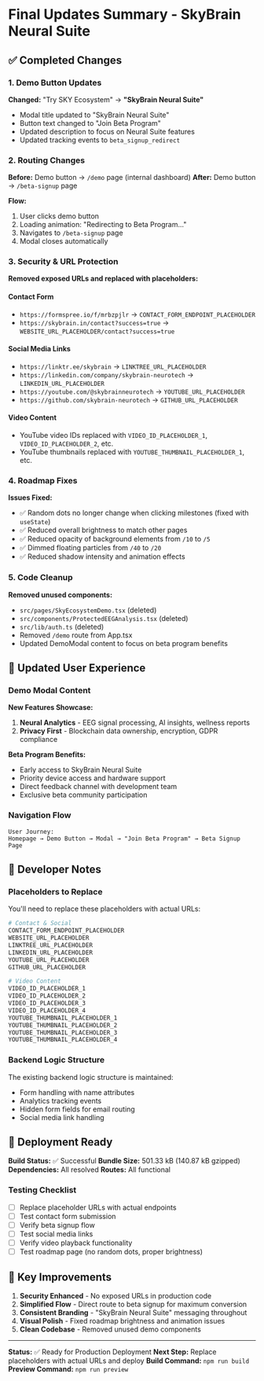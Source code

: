 # Final Updates Summary - SkyBrain Neural Suite

## ✅ Completed Changes

### 1. Demo Button Updates
**Changed:** "Try SKY Ecosystem" → **"SkyBrain Neural Suite"**
- Modal title updated to "SkyBrain Neural Suite"
- Button text changed to "Join Beta Program"
- Updated description to focus on Neural Suite features
- Updated tracking events to `beta_signup_redirect`

### 2. Routing Changes
**Before:** Demo button → `/demo` page (internal dashboard)
**After:** Demo button → `/beta-signup` page

**Flow:**
1. User clicks demo button
2. Loading animation: "Redirecting to Beta Program..."
3. Navigates to `/beta-signup` page
4. Modal closes automatically

### 3. Security & URL Protection
**Removed exposed URLs and replaced with placeholders:**

#### Contact Form
- `https://formspree.io/f/mrbzpjlr` → `CONTACT_FORM_ENDPOINT_PLACEHOLDER`
- `https://skybrain.in/contact?success=true` → `WEBSITE_URL_PLACEHOLDER/contact?success=true`

#### Social Media Links
- `https://linktr.ee/skybrain` → `LINKTREE_URL_PLACEHOLDER`
- `https://linkedin.com/company/skybrain-neurotech` → `LINKEDIN_URL_PLACEHOLDER`
- `https://youtube.com/@skybrainneurotech` → `YOUTUBE_URL_PLACEHOLDER`
- `https://github.com/skybrain-neurotech` → `GITHUB_URL_PLACEHOLDER`

#### Video Content
- YouTube video IDs replaced with `VIDEO_ID_PLACEHOLDER_1`, `VIDEO_ID_PLACEHOLDER_2`, etc.
- YouTube thumbnails replaced with `YOUTUBE_THUMBNAIL_PLACEHOLDER_1`, etc.

### 4. Roadmap Fixes
**Issues Fixed:**
- ✅ Random dots no longer change when clicking milestones (fixed with `useState`)
- ✅ Reduced overall brightness to match other pages
- ✅ Reduced opacity of background elements from `/10` to `/5`
- ✅ Dimmed floating particles from `/40` to `/20`
- ✅ Reduced shadow intensity and animation effects

### 5. Code Cleanup
**Removed unused components:**
- `src/pages/SkyEcosystemDemo.tsx` (deleted)
- `src/components/ProtectedEEGAnalysis.tsx` (deleted)
- `src/lib/auth.ts` (deleted)
- Removed `/demo` route from App.tsx
- Updated DemoModal content to focus on beta program benefits

## 🔄 Updated User Experience

### Demo Modal Content
**New Features Showcase:**
1. **Neural Analytics** - EEG signal processing, AI insights, wellness reports
2. **Privacy First** - Blockchain data ownership, encryption, GDPR compliance

**Beta Program Benefits:**
- Early access to SkyBrain Neural Suite
- Priority device access and hardware support
- Direct feedback channel with development team
- Exclusive beta community participation

### Navigation Flow
```
User Journey:
Homepage → Demo Button → Modal → "Join Beta Program" → Beta Signup Page
```

## 📝 Developer Notes

### Placeholders to Replace
You'll need to replace these placeholders with actual URLs:

```bash
# Contact & Social
CONTACT_FORM_ENDPOINT_PLACEHOLDER
WEBSITE_URL_PLACEHOLDER
LINKTREE_URL_PLACEHOLDER
LINKEDIN_URL_PLACEHOLDER
YOUTUBE_URL_PLACEHOLDER
GITHUB_URL_PLACEHOLDER

# Video Content
VIDEO_ID_PLACEHOLDER_1
VIDEO_ID_PLACEHOLDER_2
VIDEO_ID_PLACEHOLDER_3
VIDEO_ID_PLACEHOLDER_4
YOUTUBE_THUMBNAIL_PLACEHOLDER_1
YOUTUBE_THUMBNAIL_PLACEHOLDER_2
YOUTUBE_THUMBNAIL_PLACEHOLDER_3
YOUTUBE_THUMBNAIL_PLACEHOLDER_4
```

### Backend Logic Structure
The existing backend logic structure is maintained:
- Form handling with name attributes
- Analytics tracking events
- Hidden form fields for email routing
- Social media link handling

## 🚀 Deployment Ready

**Build Status:** ✅ Successful
**Bundle Size:** 501.33 kB (140.87 kB gzipped)
**Dependencies:** All resolved
**Routes:** All functional

### Testing Checklist
- [ ] Replace placeholder URLs with actual endpoints
- [ ] Test contact form submission
- [ ] Verify beta signup flow
- [ ] Test social media links
- [ ] Verify video playback functionality
- [ ] Test roadmap page (no random dots, proper brightness)

## 🎯 Key Improvements

1. **Security Enhanced** - No exposed URLs in production code
2. **Simplified Flow** - Direct route to beta signup for maximum conversion
3. **Consistent Branding** - "SkyBrain Neural Suite" messaging throughout
4. **Visual Polish** - Fixed roadmap brightness and animation issues
5. **Clean Codebase** - Removed unused demo components

---

**Status:** ✅ Ready for Production Deployment
**Next Step:** Replace placeholders with actual URLs and deploy
**Build Command:** `npm run build`
**Preview Command:** `npm run preview`